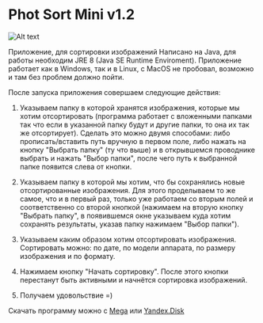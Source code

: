 # Phot Sort Mini v1.2
![Alt text](http://i.imgur.com/MqN5ESb.jpg?raw=true "Photo Sort Mini")

Приложение, для сортировки изображений
Написано на Java, для работы необходим JRE 8 (Java SE Runtime Enviroment). 
Приложение работает как в Windows, так и в Linux, с MacOS не пробовал, возможно и там без проблем должно пойти.

После запуска приложения совершаем следующие действия:

1. Указываем папку в которой хранятся изображения, которые мы хотим отсортировать (программа работает с вложенными папками так 
что если в указанной папку будут и другие папки, то она их так же отсортирует). Сделать это можно двумя способами: 
либо прописать/вставить путь вручную в первом поле, либо нажать на кнопку "Выбрать папку" (ту что выше) и в открывшемся проводнике 
выбрать и нажать "Выбор папки", после чего путь к выбранной папке появится слева от кнопки.

2. Указываем папку в которой мы хотим, что бы сохранялись новые отсортированные изображения. 
Для этого проделываем то же самое, что и в первый раз, только уже работаем со вторым полей и соответственно со второй кнопкой 
(нажимаем на вторую кнопку "Выбрать папку", в появившемся окне указываем куда хотим сохранять результаты, указав папку нажимаем
"Выбор папки").

3. Указываем каким образом хотим отсортировать изображения. Сортировать можно: по дате, по модели аппарата, по размеру изображения
и по формату.

4. Нажимаем кнопку "Начать сортировку". После этого кнопки перестанут быть активными и начнётся сортировка изображений.

5. Получаем удовольствие =)


Скачать программу можно с [Mega](https://mega.nz/#!Z1ZwTAzL!CI2BAIf2k1YcgnI5cRRnbga9TFvXggrxlxqxouRhDNQ "PSMini") или [Yandex.Disk](https://yadi.sk/d/5OhbiuxhgMYS8 "PSMini")
